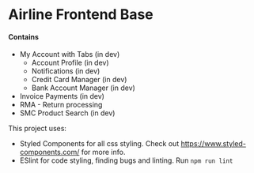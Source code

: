 # Airline Frontend Base
#### Contains
- My Account with Tabs (in dev)
  - Account Profile (in dev)
  - Notifications (in dev)
  - Credit Card Manager (in dev)
  - Bank Account Manager (in dev)
- Invoice Payments (in dev)
- RMA - Return processing
- SMC Product Search (in dev)

This project uses:
- Styled Components for all css styling. Check out https://www.styled-components.com/ for more info.
- ESlint for code styling, finding bugs and linting. Run `npm run lint`
